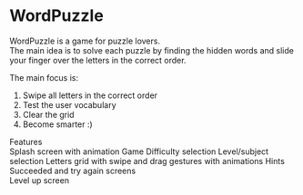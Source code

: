 # WordPuzzle
WordPuzzle is a game for puzzle lovers.  
The main idea is to solve each puzzle by finding the hidden words and slide your finger over the letters in the correct order.

The main focus is:  
1. Swipe all letters in the correct order 
2. Test the user vocabulary 
3. Clear the grid 
4. Become smarter :)


Features  
Splash screen with animation 
Game Difficulty selection 
Level/subject selection 
Letters grid with swipe and drag gestures with animations 
Hints 
Succeeded and try again screens  
Level up screen 
